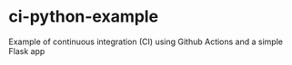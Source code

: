 # ci-python-example
Example of continuous integration (CI) using Github Actions and a simple Flask app
